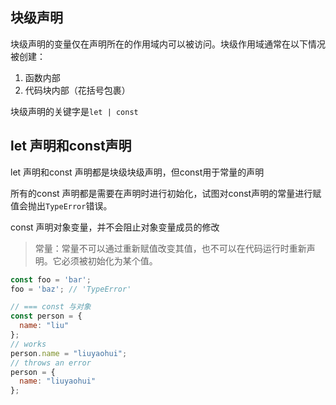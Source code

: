 
## 块级声明
块级声明的变量仅在声明所在的作用域内可以被访问。块级作用域通常在以下情况被创建：
1. 函数内部
2. 代码块内部（花括号包裹）

块级声明的关键字是`let | const`

## let 声明和const声明
let 声明和const 声明都是块级块级声明，但const用于常量的声明

所有的const 声明都是需要在声明时进行初始化，试图对const声明的常量进行赋值会抛出`TypeError`错误。

const 声明对象变量，并不会阻止对象变量成员的修改


> 常量：常量不可以通过重新赋值改变其值，也不可以在代码运行时重新声明。它必须被初始化为某个值。


```js
const foo = 'bar';
foo = 'baz'; // 'TypeError'

// === const 与对象
const person = {
  name: "liu"
};
// works
person.name = "liuyaohui";
// throws an error
person = {
  name: "liuyaohui"
};
```